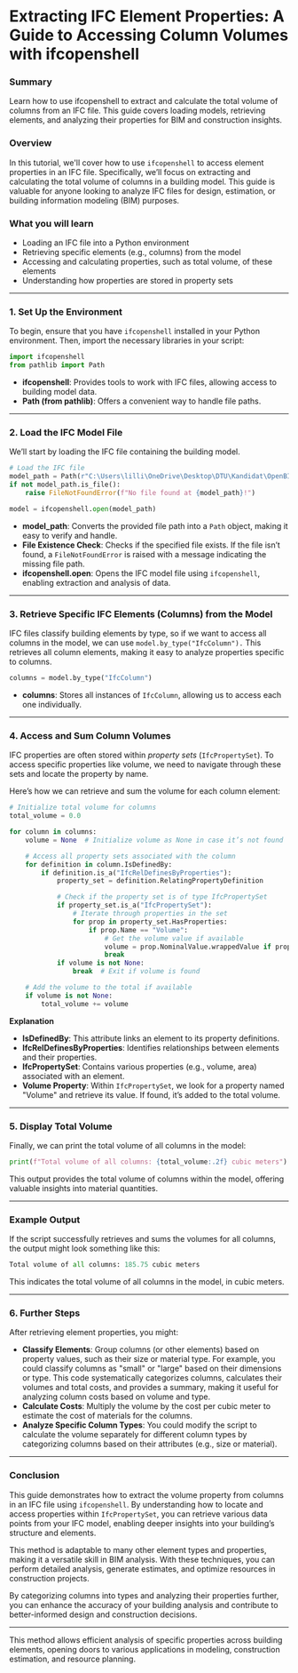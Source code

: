 # Extracting IFC Element Properties: A Guide to Accessing Column Volumes with ifcopenshell
### **Summary**
Learn how to use ifcopenshell to extract and calculate the total volume of columns from an IFC file. This guide covers loading models, retrieving elements, and analyzing their properties for BIM and construction insights.


### **Overview**

In this tutorial, we'll cover how to use `ifcopenshell` to access element properties in an IFC file. Specifically, we’ll focus on extracting and calculating the total volume of columns in a building model. This guide is valuable for anyone looking to analyze IFC files for design, estimation, or building information modeling (BIM) purposes.
### **What you will learn**

- Loading an IFC file into a Python environment
- Retrieving specific elements (e.g., columns) from the model
- Accessing and calculating properties, such as total volume, of these elements
- Understanding how properties are stored in property sets

---

### **1. Set Up the Environment**
To begin, ensure that you have `ifcopenshell` installed in your Python environment. Then, import the necessary libraries in your script:

```python
import ifcopenshell
from pathlib import Path
```

- **ifcopenshell**: Provides tools to work with IFC files, allowing access to building model data.
- **Path (from pathlib)**: Offers a convenient way to handle file paths.

---

### **2. Load the IFC Model File**
We’ll start by loading the IFC file containing the building model.

```python
# Load the IFC file
model_path = Path(r"C:\Users\lilli\OneDrive\Desktop\DTU\Kandidat\OpenBIM\CES_BLD_24_06_STR.ifc")
if not model_path.is_file():
    raise FileNotFoundError(f"No file found at {model_path}!")

model = ifcopenshell.open(model_path)
```

- **model_path**: Converts the provided file path into a `Path` object, making it easy to verify and handle.
- **File Existence Check**: Checks if the specified file exists. If the file isn’t found, a `FileNotFoundError` is raised with a message indicating the missing file path.
- **ifcopenshell.open**: Opens the IFC model file using `ifcopenshell`, enabling extraction and analysis of data.

---

### **3. Retrieve Specific IFC Elements (Columns) from the Model**
IFC files classify building elements by type, so if we want to access all columns in the model, we can use `model.by_type("IfcColumn").` This retrieves all column elements, making it easy to analyze properties specific to columns.

```python
columns = model.by_type("IfcColumn")
```

- **columns**: Stores all instances of `IfcColumn`, allowing us to access each one individually.

---

### **4. Access and Sum Column Volumes**
IFC properties are often stored within *property sets* (`IfcPropertySet`). To access specific properties like volume, we need to navigate through these sets and locate the property by name.

Here’s how we can retrieve and sum the volume for each column element:

```python
# Initialize total volume for columns
total_volume = 0.0

for column in columns:
    volume = None  # Initialize volume as None in case it’s not found

    # Access all property sets associated with the column
    for definition in column.IsDefinedBy:
        if definition.is_a("IfcRelDefinesByProperties"):
            property_set = definition.RelatingPropertyDefinition

            # Check if the property set is of type IfcPropertySet
            if property_set.is_a("IfcPropertySet"):
                # Iterate through properties in the set
                for prop in property_set.HasProperties:
                    if prop.Name == "Volume":
                        # Get the volume value if available
                        volume = prop.NominalValue.wrappedValue if prop.NominalValue else None
                        break
            if volume is not None:
                break  # Exit if volume is found

    # Add the volume to the total if available
    if volume is not None:
        total_volume += volume

```
**Explanation**
- **IsDefinedBy**: This attribute links an element to its property definitions.
- **IfcRelDefinesByProperties**: Identifies relationships between elements and their properties.
- **IfcPropertySet**: Contains various properties (e.g., volume, area) associated with an element.
- **Volume Property**: Within `IfcPropertySet`, we look for a property named "Volume" and retrieve its value. If found, it’s added to the total volume.

---

### **5. Display Total Volume**
Finally, we can print the total volume of all columns in the model:
```python
print(f"Total volume of all columns: {total_volume:.2f} cubic meters")
```

This output provides the total volume of columns within the model, offering valuable insights into material quantities.

---

### **Example Output**
If the script successfully retrieves and sums the volumes for all columns, the output might look something like this:
```python
Total volume of all columns: 185.75 cubic meters

```

This indicates the total volume of all columns in the model, in cubic meters.

---

### **6. Further Steps**
After retrieving element properties, you might:

- **Classify Elements**: Group columns (or other elements) based on property values, such as their size or material type. For example, you could classify columns as "small" or "large" based on their dimensions or type.
This code systematically categorizes columns, calculates their volumes and total costs, and provides a summary, making it useful for analyzing column costs based on volume and type.
- **Calculate Costs**: Multiply the volume by the cost per cubic meter to estimate the cost of materials for the columns.
- **Analyze Specific Column Types**: You could modify the script to calculate the volume separately for different column types by categorizing columns based on their attributes (e.g., size or material).

---

### Conclusion
This guide demonstrates how to extract the volume property from columns in an IFC file using `ifcopenshell`. By understanding how to locate and access properties within `IfcPropertySet`, you can retrieve various data points from your IFC model, enabling deeper insights into your building’s structure and elements.

This method is adaptable to many other element types and properties, making it a versatile skill in BIM analysis. With these techniques, you can perform detailed analysis, generate estimates, and optimize resources in construction projects.

By categorizing columns into types and analyzing their properties further, you can enhance the accuracy of your building analysis and contribute to better-informed design and construction decisions.

---

This method allows efficient analysis of specific properties across building elements, opening doors to various applications in modeling, construction estimation, and resource planning.



